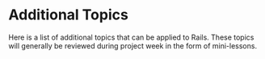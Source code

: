 # Additional Topics

Here is a list of additional topics that can be applied to Rails. These topics will generally be reviewed during project week in the form of mini-lessons.
